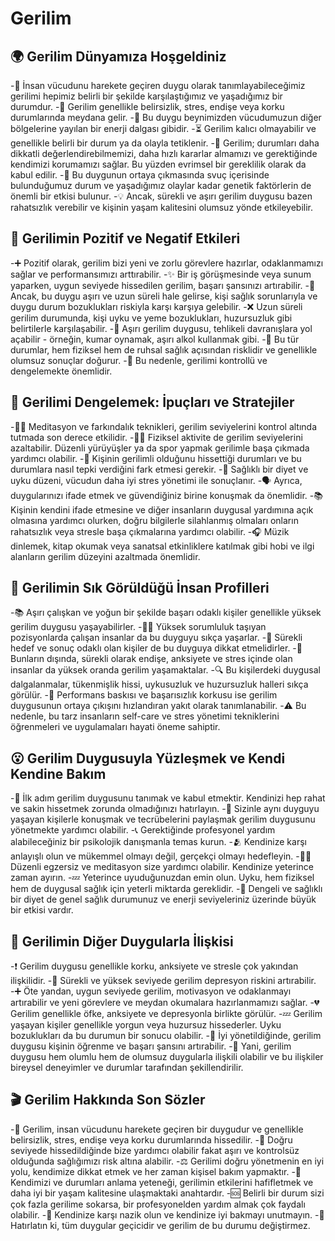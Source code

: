 # Gerilim

## 🌍 Gerilim Dünyamıza Hoşgeldiniz

\-👀 İnsan vücudunu harekete geçiren duygu olarak tanımlayabileceğimiz gerilimi hepimiz belirli bir şekilde karşılaştığımız ve yaşadığımız bir durumdur. -💭 Gerilim genellikle belirsizlik, stres, endişe veya korku durumlarında meydana gelir. -🧠 Bu duygu beynimizden vücudumuzun diğer bölgelerine yayılan bir enerji dalgası gibidir. -⏳ Gerilim kalıcı olmayabilir ve genellikle belirli bir durum ya da olayla tetiklenir. -🚦 Gerilim; durumları daha dikkatli değerlendirebilmemizi, daha hızlı kararlar almamızı ve gerektiğinde kendimizi korumamızı sağlar. Bu yüzden evrimsel bir gereklilik olarak da kabul edilir. -📝 Bu duygunun ortaya çıkmasında svuç içerisinde bulunduğumuz durum ve yaşadığımız olaylar kadar genetik faktörlerin de önemli bir etkisi bulunur. -💡 Ancak, sürekli ve aşırı gerilim duygusu bazen rahatsızlık verebilir ve kişinin yaşam kalitesini olumsuz yönde etkileyebilir.

## 💫 Gerilimin Pozitif ve Negatif Etkileri

\-➕ Pozitif olarak, gerilim bizi yeni ve zorlu görevlere hazırlar, odaklanmamızı sağlar ve performansımızı arttırabilir. -✨ Bir iş görüşmesinde veya sunum yaparken, uygun seviyede hissedilen gerilim, başarı şansınızı artırabilir. -🥊 Ancak, bu duygu aşırı ve uzun süreli hale gelirse, kişi sağlık sorunlarıyla ve duygu durum bozuklukları riskiyla karşı karşıya gelebilir. -❌ Uzun süreli gerilim durumunda, kişi uyku ve yeme bozuklukları, huzursuzluk gibi belirtilerle karşılaşabilir. -🎰 Aşırı gerilim duygusu, tehlikeli davranışlara yol açabilir - örneğin, kumar oynamak, aşırı alkol kullanmak gibi. -🚫 Bu tür durumlar, hem fiziksel hem de ruhsal sağlık açısından risklidir ve genellikle olumsuz sonuçlar doğurur. -💭 Bu nedenle, gerilimi kontrollü ve dengelemekte önemlidir.

## 🚀 Gerilimi Dengelemek: İpuçları ve Stratejiler

\-🧘‍♀️ Meditasyon ve farkındalık teknikleri, gerilim seviyelerini kontrol altında tutmada son derece etkilidir. -🚶‍♀️ Fiziksel aktivite de gerilim seviyelerini azaltabilir. Düzenli yürüyüşler ya da spor yapmak gerilimle başa çıkmada yardımcı olabilir. -🎯 Kişinin gerilimli olduğunu hissettiği durumları ve bu durumlara nasıl tepki verdiğini fark etmesi gerekir. -🥕 Sağlıklı bir diyet ve uyku düzeni, vücudun daha iyi stres yönetimi ile sonuçlanır. -🗣️ Ayrıca, duygularınızı ifade etmek ve güvendiğiniz birine konuşmak da önemlidir. -📚 Kişinin kendini ifade etmesine ve diğer insanların duygusal yardımına açık olmasına yardımcı olurken, doğru bilgilerle silahlanmış olmaları onların rahatsızlık veya stresle başa çıkmalarına yardımcı olabilir. -🎧 Müzik dinlemek, kitap okumak veya sanatsal etkinliklere katılmak gibi hobi ve ilgi alanların gerilim düzeyini azaltmada önemlidir.

## 🔎 Gerilimin Sık Görüldüğü İnsan Profilleri

\-📚 Aşırı çalışkan ve yoğun bir şekilde başarı odaklı kişiler genellikle yüksek gerilim duygusu yaşayabilirler. -👨‍💼 Yüksek sorumluluk taşıyan pozisyonlarda çalışan insanlar da bu duyguyu sıkça yaşarlar. -🎯 Sürekli hedef ve sonuç odaklı olan kişiler de bu duyguya dikkat etmelidirler. -🚦 Bunların dışında, sürekli olarak endişe, anksiyete ve stres içinde olan insanlar da yüksek oranda gerilim yaşamaktalar. -🔍 Bu kişilerdeki duygusal dalgalanmalar, tükenmişlik hissi, uykusuzluk ve huzursuzluk halleri sıkça görülür. -🔬 Performans baskısı ve başarısızlık korkusu ise gerilim duygusunun ortaya çıkışını hızlandıran yakıt olarak tanımlanabilir. -⚠️ Bu nedenle, bu tarz insanların self-care ve stres yönetimi tekniklerini öğrenmeleri ve uygulamaları hayati öneme sahiptir.

## 😮 Gerilim Duygusuyla Yüzleşmek ve Kendi Kendine Bakım

\-🧐 İlk adım gerilim duygusunu tanımak ve kabul etmektir. Kendinizi hep rahat ve sakin hissetmek zorunda olmadığınızı hatırlayın. -👥 Sizinle aynı duyguyu yaşayan kişilerle konuşmak ve tecrübelerini paylaşmak gerilim duygusunu yönetmekte yardımcı olabilir. -📞 Gerektiğinde profesyonel yardım alabileceğiniz bir psikolojik danışmanla temas kurun. -🫂 Kendinize karşı anlayışlı olun ve mükemmel olmayı değil, gerçekçi olmayı hedefleyin. -🏋️‍♀️ Düzenli egzersiz ve meditasyon size yardımcı olabilir. Kendinize yeterince zaman ayırın. -💤 Yeterince uyuduğunuzdan emin olun. Uyku, hem fiziksel hem de duygusal sağlık için yeterli miktarda gereklidir. -🥗 Dengeli ve sağlıklı bir diyet de genel sağlık durumunuz ve enerji seviyeleriniz üzerinde büyük bir etkisi vardır.

## 💓 Gerilimin Diğer Duygularla İlişkisi

\-❗ Gerilim duygusu genellikle korku, anksiyete ve stresle çok yakından ilişkilidir. -🚫 Sürekli ve yüksek seviyede gerilim depresyon riskini artırabilir. -➕ Öte yandan, uygun seviyede gerilim, motivasyon ve odaklanmayı artırabilir ve yeni görevlere ve meydan okumalara hazırlanmamızı sağlar. -💔 Gerilim genellikle öfke, anksiyete ve depresyonla birlikte görülür. -💤 Gerilim yaşayan kişiler genellikle yorgun veya huzursuz hissederler. Uyku bozuklukları da bu durumun bir sonucu olabilir. -📘 İyi yönetildiğinde, gerilim duygusu kişinin öğrenme ve başarı şansını artırabilir. -🔁 Yani, gerilim duygusu hem olumlu hem de olumsuz duygularla ilişkili olabilir ve bu ilişkiler bireysel deneyimler ve durumlar tarafından şekillendirilir.

## 🎬 Gerilim Hakkında Son Sözler

\-📌 Gerilim, insan vücudunu harekete geçiren bir duygudur ve genellikle belirsizlik, stres, endişe veya korku durumlarında hissedilir. -💪 Doğru seviyede hissedildiğinde bize yardımcı olabilir fakat aşırı ve kontrolsüz olduğunda sağlığımızı risk altına alabilir. -⚖️ Gerilimi doğru yönetmenin en iyi yolu, kendimize dikkat etmek ve her zaman kişisel bakım yapmaktır. -📂 Kendimizi ve durumları anlama yeteneği, gerilimin etkilerini hafifletmek ve daha iyi bir yaşam kalitesine ulaşmaktaki anahtardır. -🆘 Belirli bir durum sizi çok fazla gerilime sokarsa, bir profesyonelden yardım almak çok faydalı olabilir. -🧡 Kendinize karşı nazik olun ve kendinize iyi bakmayı unutmayın. -🔄 Hatırlatın ki, tüm duygular geçicidir ve gerilim de bu durumu değiştirmez.
